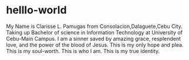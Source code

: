 # helllo-world

My Name is Clarisse L. Pamugas from Consolacion,Dalaguete,Cebu City. Taking up Bachelor of science in Information Technology at University of Cebu-Main Campus. I am a sinner saved by amazing grace, resplendent love, and the power of the blood of Jesus. This is my only hope and plea. This is my soul-worth. This is who I am. This is my true identity.
